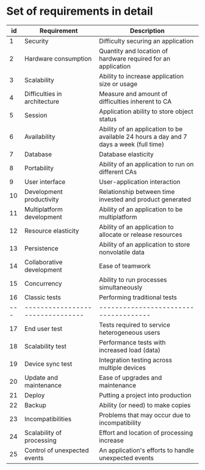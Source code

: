 # Set of requirements in detail

id | Requirement                    | Description
---|--------------------------------|------------
1  | Security                       | Difficulty securing an application
2  | Hardware consumption           | Quantity and location of hardware required for an application
3  | Scalability                    | Ability to increase application size or usage
4  | Difficulties in architecture   | Measure and amount of difficulties inherent to CA
5  | Session                        | Application ability to store object status
6  | Availability                   | Ability of an application to be available 24 hours a day and 7 days a week (full time)
7  | Database                       | Database elasticity
8  | Portability                    | Ability of an application to run on different CAs
9  | User interface                 | User-application interaction
10 | Development productivity       | Relationship between time invested and product generated
11 | Multiplatform development      | Ability of an application to be multiplatform
12 | Resource elasticity            | Ability of an application to allocate or release resources
13 | Persistence                    | Ability of an application to store nonvolatile data
14 | Collaborative development      | Ease of teamwork
15 | Concurrency                    | Ability to run processes simultaneously
16 | Classic tests                  | Performing traditional tests
---|--------------------------------|-------------------------------------
17 | End user test                  | Tests required to service heterogeneous users
18 | Scalability test               | Performance tests with increased load (data)
19 | Device sync test               | Integration testing across multiple devices
20 | Update and maintenance         | Ease of upgrades and maintenance
21 | Deploy                         | Putting a project into production
22 | Backup                         | Ability (or need) to make copies
23 | Incompatibilities              | Problems that may occur due to incompatibility
24 | Scalability of processing      | Effort and location of processing increase
25 | Control of unexpected events   | An application's efforts to handle unexpected events
